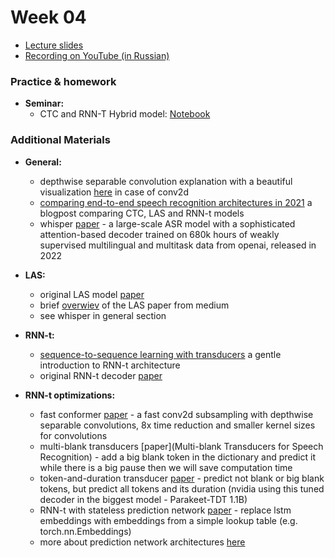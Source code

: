 # Week 04

- [Lecture slides](https://docs.google.com/presentation/d/1aa1uS7lm3iuxDM5ZDCBNUaWz1E81zUevxYqZIymxgiA/edit?usp=sharing)
- [Recording on YouTube (in Russian)](https://youtu.be/4who1RG-kaA)

### Practice & homework

- **Seminar:**
  - CTC and RNN-T Hybrid model: [Notebook](Seminar_04.ipynb)

### Additional Materials

- **General:**

  - depthwise separable convolution explanation with a beautiful visualization [here](https://youtu.be/vVaRhZXovbw?si=4LuymL6WHJJkSMKm) in case of conv2d
  - [comparing end-to-end speech recognition architectures in 2021](https://www.assemblyai.com/blog/a-survey-on-end-to-end-speech-recognition-architectures-in-2021/) a blogpost comparing CTC, LAS and RNN-t models
  - whisper [paper](https://arxiv.org/abs/2212.04356) - a large-scale ASR model with a sophisticated attention-based decoder trained on 680k hours of weakly supervised multilingual and multitask data from openai, released in 2022

- **LAS:**

  - original LAS model [paper](https://arxiv.org/abs/1508.01211)
  - brief [overwiev](https://sh-tsang.medium.com/brief-review-listen-attend-and-spell-a-neural-network-for-large-vocabulary-conversational-106524651804) of the LAS paper from medium
  - see whisper in general section

- **RNN-t:**

  - [sequence-to-sequence learning with transducers](https://lorenlugosch.github.io/posts/2020/11/transducer/) a gentle introduction to RNN-t architecture
  - original RNN-t decoder [paper](https://arxiv.org/pdf/1211.3711)

- **RNN-t optimizations:**
  - fast conformer [paper](https://arxiv.org/abs/2305.05084) - a fast conv2d subsampling with depthwise separable convolutions, 8x time reduction and smaller kernel sizes for convolutions
  - multi-blank transducers [paper](Multi-blank Transducers for Speech Recognition) - add a big blank token in the dictionary and predict it while there is a big pause then we will save computation time
  - token-and-duration transducer [paper](https://arxiv.org/abs/2304.06795) - predict not blank or big blank tokens, but predict all tokens and its duration (nvidia using this tuned decoder in the biggest model - Parakeet-TDT 1.1B)
  - RNN-t with stateless prediction network [paper](https://research.google/pubs/rnn-transducer-with-stateless-prediction-network/) - replace lstm embeddings with embeddings from a simple lookup table (e.g. torch.nn.Embeddings)
  - more about prediction network architectures [here](https://whatsnext.nuance.com/innovation-research/automatic-speech-recognition-on-prediction-network-architecture/)
